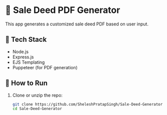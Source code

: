 # 🧾 Sale Deed PDF Generator

This app generates a customized sale deed PDF based on user input.

## 🔧 Tech Stack

- Node.js
- Express.js
- EJS Templating
- Puppeteer (for PDF generation)

## 🚀 How to Run

1. Clone or unzip the repo:
   ```bash
   git clone https://github.com/SheleshPratapSingh/Sale-Deed-Generator.git
   cd Sale-Deed-Generator
